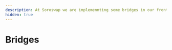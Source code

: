 ```yaml
---
description: At Soroswap we are implemennting some bridges in our frontend.
hidden: true
---
```


# Bridges



